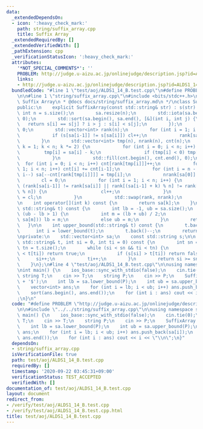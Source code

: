 ```yaml
---
data:
  _extendedDependsOn:
  - icon: ':heavy_check_mark:'
    path: string/suffix_array.cpp
    title: Suffix Array
  _extendedRequiredBy: []
  _extendedVerifiedWith: []
  _pathExtension: cpp
  _verificationStatusIcon: ':heavy_check_mark:'
  attributes:
    '*NOT_SPECIAL_COMMENTS*': ''
    PROBLEM: http://judge.u-aizu.ac.jp/onlinejudge/description.jsp?id=ALDS1_14_B
    links:
    - http://judge.u-aizu.ac.jp/onlinejudge/description.jsp?id=ALDS1_14_B
  bundledCode: "#line 1 \"test/aoj/ALDS1_14_B.test.cpp\"\n#define PROBLEM \"http://judge.u-aizu.ac.jp/onlinejudge/description.jsp?id=ALDS1_14_B\"\
    \n\n#line 1 \"string/suffix_array.cpp\"\n#include <bits/stdc++.h>\n\n/*\n * @brief\
    \ Suffix Array\n * @docs docs/string/suffix_array.md\n */\nclass SuffixArray {\n\
    public:\n    explicit SuffixArray(const std::string& str) : s(str) {\n       \
    \ int n = s.size();\n        sa.resize(n);\n        std::iota(sa.begin(), sa.end(),\
    \ 0);\n        std::sort(sa.begin(), sa.end(), [&](int i, int j) {\n         \
    \   return s[i] == s[j] ? i > j : s[i] < s[j];\n        });\n        int cl =\
    \ 0;\n        std::vector<int> rank(n);\n        for (int i = 1; i < n; i++) {\n\
    \            if (s[sa[i-1]] != s[sa[i]]) cl++;\n            rank[sa[i]] = cl;\n\
    \        }\n        std::vector<int> tmp(n), nrank(n), cnt(n);\n        for (int\
    \ k = 1; k < n; k *= 2) {\n            for (int i = 0; i < n; i++) {\n       \
    \         tmp[i] = sa[i] - k;\n                if (tmp[i] < 0) tmp[i] += n;\n\
    \            }\n            std::fill(cnt.begin(), cnt.end(), 0);\n          \
    \  for (int i = 0; i < n; i++) cnt[rank[tmp[i]]]++;\n            for (int i =\
    \ 1; i < n; i++) cnt[i] += cnt[i-1];\n            for (int i = n - 1; i >= 0;\
    \ i--) sa[--cnt[rank[tmp[i]]]] = tmp[i];\n            nrank[sa[0]] = 0;\n    \
    \        cl = 0;\n            for (int i = 1; i < n; i++) {\n                if\
    \ (rank[sa[i-1]] != rank[sa[i]] || rank[(sa[i-1] + k) % n] != rank[(sa[i] + k)\
    \ % n]) {\n                    cl++;\n                }\n                nrank[sa[i]]\
    \ = cl;\n            }\n            std::swap(rank, nrank);\n        }\n    }\n\
    \n    int operator[](int k) const {\n        return sa[k];\n    }\n\n    int lower_bound(const\
    \ std::string& t) const {\n        int lb = -1, ub = sa.size();\n        while\
    \ (ub - lb > 1) {\n            int m = (lb + ub) / 2;\n            if (lt_substr(t,\
    \ sa[m])) lb = m;\n            else ub = m;\n        }\n        return ub;\n \
    \   }\n\n    int upper_bound(std::string& t) const {\n        t.back()++;\n  \
    \      int i = lower_bound(t);\n        t.back()--;\n        return i;\n    }\n\
    \nprivate:\n    std::vector<int> sa;\n    const std::string s;\n\n    bool lt_substr(const\
    \ std::string& t, int si = 0, int ti = 0) const {\n        int sn = s.size(),\
    \ tn = t.size();\n        while (si < sn && ti < tn) {\n            if (s[si]\
    \ < t[ti]) return true;\n            if (s[si] > t[ti]) return false;\n      \
    \      si++;\n            ti++;\n        }\n        return si >= sn && ti < tn;\n\
    \    }\n};\n#line 4 \"test/aoj/ALDS1_14_B.test.cpp\"\n\nusing namespace std;\n\
    \nint main() {\n    ios_base::sync_with_stdio(false);\n    cin.tie(0);\n\n   \
    \ string T;\n    cin >> T;\n    string P;\n    cin >> P;\n    SuffixArray sa(T\
    \ + '$');\n    int lb = sa.lower_bound(P);\n    int ub = sa.upper_bound(P);\n\
    \    vector<int> ans;\n    for (int i = lb; i < ub; i++) ans.push_back(sa[i]);\n\
    \    sort(ans.begin(), ans.end());\n    for (int i : ans) cout << i << \"\\n\"\
    ;\n}\n"
  code: "#define PROBLEM \"http://judge.u-aizu.ac.jp/onlinejudge/description.jsp?id=ALDS1_14_B\"\
    \n\n#include \"../../string/suffix_array.cpp\"\n\nusing namespace std;\n\nint\
    \ main() {\n    ios_base::sync_with_stdio(false);\n    cin.tie(0);\n\n    string\
    \ T;\n    cin >> T;\n    string P;\n    cin >> P;\n    SuffixArray sa(T + '$');\n\
    \    int lb = sa.lower_bound(P);\n    int ub = sa.upper_bound(P);\n    vector<int>\
    \ ans;\n    for (int i = lb; i < ub; i++) ans.push_back(sa[i]);\n    sort(ans.begin(),\
    \ ans.end());\n    for (int i : ans) cout << i << \"\\n\";\n}"
  dependsOn:
  - string/suffix_array.cpp
  isVerificationFile: true
  path: test/aoj/ALDS1_14_B.test.cpp
  requiredBy: []
  timestamp: '2020-09-22 03:45:31+09:00'
  verificationStatus: TEST_ACCEPTED
  verifiedWith: []
documentation_of: test/aoj/ALDS1_14_B.test.cpp
layout: document
redirect_from:
- /verify/test/aoj/ALDS1_14_B.test.cpp
- /verify/test/aoj/ALDS1_14_B.test.cpp.html
title: test/aoj/ALDS1_14_B.test.cpp
---
```

